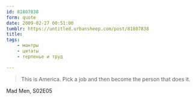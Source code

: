 ```yaml
---
id: 81807838
form: quote
date: 2009-02-27 00:51:00
tumblr: https://untitled.urbansheep.com/post/81807838
title: 
tags:
    - мантры
    - цитаты
    - терпенье и труд

---
```


<blockquote>
This is America. Pick a job and then become the person that does it.
</blockquote>

Mad Men, S02E05
